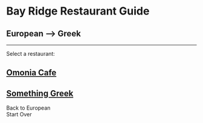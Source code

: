 # Bay Ridge Restaurant Guide
## European --> Greek
---
Select a restaurant:
## [Omonia Cafe](http://omoniacafe.com/)  
## [Something Greek](https://www.somethinggreek.com/)

Back to European  
Start Over